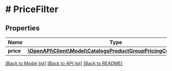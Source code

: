 # # PriceFilter

## Properties

Name | Type | Description | Notes
------------ | ------------- | ------------- | -------------
**price** | [**\OpenAPI\Client\Model\CatalogsProductGroupPricingCurrencyCriteria**](CatalogsProductGroupPricingCurrencyCriteria.md) |  |

[[Back to Model list]](../../README.md#models) [[Back to API list]](../../README.md#endpoints) [[Back to README]](../../README.md)
